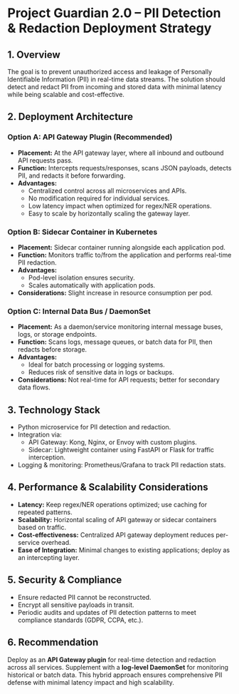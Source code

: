 # Project Guardian 2.0 – PII Detection & Redaction Deployment Strategy

## 1. Overview
The goal is to prevent unauthorized access and leakage of Personally Identifiable Information (PII) in real-time data streams. The solution should detect and redact PII from incoming and stored data with minimal latency while being scalable and cost-effective.

## 2. Deployment Architecture

### Option A: API Gateway Plugin (Recommended)
- **Placement:** At the API gateway layer, where all inbound and outbound API requests pass.
- **Function:** Intercepts requests/responses, scans JSON payloads, detects PII, and redacts it before forwarding.
- **Advantages:**
  - Centralized control across all microservices and APIs.
  - No modification required for individual services.
  - Low latency impact when optimized for regex/NER operations.
  - Easy to scale by horizontally scaling the gateway layer.

### Option B: Sidecar Container in Kubernetes
- **Placement:** Sidecar container running alongside each application pod.
- **Function:** Monitors traffic to/from the application and performs real-time PII redaction.
- **Advantages:**
  - Pod-level isolation ensures security.
  - Scales automatically with application pods.
- **Considerations:** Slight increase in resource consumption per pod.

### Option C: Internal Data Bus / DaemonSet
- **Placement:** As a daemon/service monitoring internal message buses, logs, or storage endpoints.
- **Function:** Scans logs, message queues, or batch data for PII, then redacts before storage.
- **Advantages:**
  - Ideal for batch processing or logging systems.
  - Reduces risk of sensitive data in logs or backups.
- **Considerations:** Not real-time for API requests; better for secondary data flows.

## 3. Technology Stack
- Python microservice for PII detection and redaction.
- Integration via:
  - API Gateway: Kong, Nginx, or Envoy with custom plugins.
  - Sidecar: Lightweight container using FastAPI or Flask for traffic interception.
- Logging & monitoring: Prometheus/Grafana to track PII redaction stats.

## 4. Performance & Scalability Considerations
- **Latency:** Keep regex/NER operations optimized; use caching for repeated patterns.
- **Scalability:** Horizontal scaling of API gateway or sidecar containers based on traffic.
- **Cost-effectiveness:** Centralized API gateway deployment reduces per-service overhead.
- **Ease of Integration:** Minimal changes to existing applications; deploy as an intercepting layer.

## 5. Security & Compliance
- Ensure redacted PII cannot be reconstructed.
- Encrypt all sensitive payloads in transit.
- Periodic audits and updates of PII detection patterns to meet compliance standards (GDPR, CCPA, etc.).

## 6. Recommendation
Deploy as an **API Gateway plugin** for real-time detection and redaction across all services. Supplement with a **log-level DaemonSet** for monitoring historical or batch data. This hybrid approach ensures comprehensive PII defense with minimal latency impact and high scalability.
